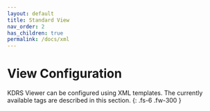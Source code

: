 ```yaml
---
layout: default
title: Standard View
nav_order: 2
has_children: true
permalink: /docs/xml
---
```

# View Configuration

KDRS Viewer can be configured using XML templates. The currently available tags are described in this section.
{: .fs-6 .fw-300 }
